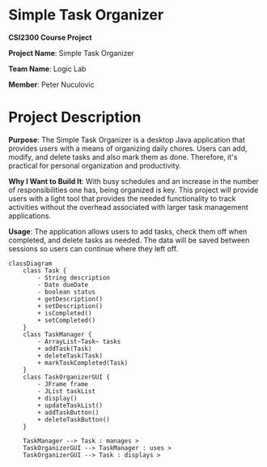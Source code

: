 # Simple Task Organizer

**CSI2300 Course Project**

**Project Name**: Simple Task Organizer

**Team Name**: Logic Lab

**Member**: Peter Nuculovic


# Project Description

**Purpose**: The Simple Task Organizer is a desktop Java application that provides users with a means of organizing daily chores. Users can add, modify, and delete tasks and also mark them as done. Therefore, it's practical for personal organization and productivity.

**Why I Want to Build It**: With busy schedules and an increase in the number of responsibilities one has, being organized is key. This project will provide users with a light tool that provides the needed functionality to track activities without the overhead associated with larger task management applications. 

**Usage**: The application allows users to add tasks, check them off when completed, and delete tasks as needed. The data will be saved between sessions so users can continue where they left off.
```mermaid
classDiagram
    class Task {
        - String description
        - Date dueDate
        - boolean status
        + getDescription()
        + setDescription()
        + isCompleted()
        + setCompleted()
    }
    class TaskManager {
        - ArrayList~Task~ tasks
        + addTask(Task)
        + deleteTask(Task)
        + markTaskCompleted(Task)
    }
    class TaskOrganizerGUI {
        - JFrame frame
        - JList taskList
        + display()
        + updateTaskList()
        + addTaskButton()
        + deleteTaskButton()
    }

    TaskManager --> Task : manages >
    TaskOrganizerGUI --> TaskManager : uses >
    TaskOrganizerGUI --> Task : displays >
